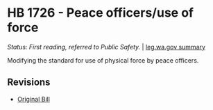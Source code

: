 # HB 1726 - Peace officers/use of force
*Status: First reading, referred to Public Safety.* | [leg.wa.gov summary](https://app.leg.wa.gov/billsummary?BillNumber=1726&Year=2021)

Modifying the standard for use of physical force by peace officers.

## Revisions
* [Original Bill](1/)